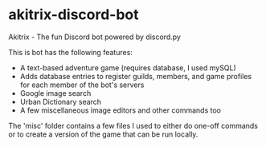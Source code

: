 # akitrix-discord-bot
Akitrix - The fun Discord bot powered by discord.py

This is bot has the following features:
 - A text-based adventure game (requires database, I used mySQL)
 - Adds database entries to register guilds, members, and game profiles for each member of the bot's servers
 - Google image search
 - Urban Dictionary search
 - A few miscellaneous image editors and other commands too
 
The 'misc' folder contains a few files I used to either do one-off commands or to create a version of the game that can be run locally.
